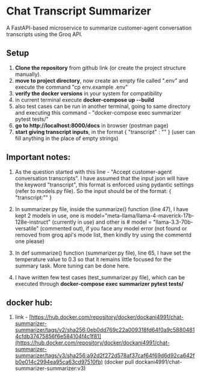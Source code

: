 # Chat Transcript Summarizer

A FastAPI-based microservice to summarize customer-agent conversation transcripts using the Groq API.

## Setup

1. **Clone the repository** from github link (or create the project structure manually).
2. **move to project directory**, now create an empty file called ".env" and execute the command "cp env.example .env"
3. **verify the docker versions** in your system for compatibility
4. in current terminal execute **docker-compose up --build**
5. also test cases can be run in another terminal, going to same directory and executing this command - "docker-compose exec summarizer pytest tests/"
6.  **go to  http://localhost:8000/docs** in browser (postman page)
7. **start giving transcript inputs**, in the format { "transcript" : "" } (user can fill anything in the place of empty strings)

## Important notes:

1. As the question started with this line  - "Accept customer-agent conversation transcripts". 
I have assumed that the input json will have the keyword "transcript", this format is enforced using pydantic settings (refer to models.py file). So the input should be of the format:
{
    "transcript:""
}

2. In summarizer.py file, inside the summarize() function (line 47), I have kept 2 models in use,
one is model="meta-llama/llama-4-maverick-17b-128e-instruct" (currently in use) and other is # model = "llama-3.3-70b-versatile" (commented out), if you face any model error (not found or removed from groq api's mode list, then kindly try using the commentd one please)

3. In def summarize() function (summarizer.py file), line 65, I have set the temperature value to 0.3 so that it remains little focused for the summary task. More tuning can be done here.

4. I have written few test cases (test_summarizer.py file), which can be executed through **docker-compose exec summarizer pytest tests/**

## docker hub:
1. link - [https://hub.docker.com/repository/docker/dockani4991/chat-summarizer-summarizer/tags/v2/sha256:0eb0dd769c22a009318fd64f0a9c58804814cfdb37475856f6e584104f4c1f81](https://hub.docker.com/repository/docker/dockani4991/chat-summarizer-summarizer/tags/v3/sha256:a92d2f272d578af37caf64f69d6d92ca642fb0e014c2994ea95ca63cd97510fb) (docker pull dockani4991/chat-summarizer-summarizer:v3)
